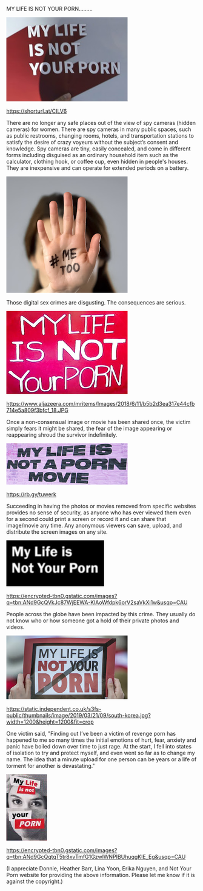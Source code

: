 MY LIFE IS NOT YOUR PORN.........


![MY LIFE IS NOT YOUR PORN](https://github.com/ywangnccu/ywang/blob/main/images/PORN/MyLifeIsNotYourPorn.jpg)

https://shorturl.at/CILV6

There are no longer any safe places out of the view of spy cameras (hidden cameras) for women. 
There are spy cameras in many public spaces, such as public restrooms, changing rooms, hotels, and transportation stations to satisfy the desire of crazy voyeurs without the subject’s consent and knowledge. 
Spy cameras are tiny, easily concealed, and come in different forms including disguised as an ordinary household item such as the calculator, clothing hook, or coffee cup, even hidden in people's houses. 
They are inexpensive and can operate for extended periods on a battery.


![MY LIFE IS NOT YOUR PORN](https://github.com/ywangnccu/ywang/blob/main/images/PORN/MyLifeIsNotYourPorn2.jpg)

Those digital sex crimes are disgusting. The consequences are serious.


![MY LIFE IS NOT YOUR PORN](https://github.com/ywangnccu/ywang/blob/main/images/PORN/MyLifeIsNotYourPorn1.jpg)

https://www.aljazeera.com/mritems/Images/2018/6/11/b5b2d3ea317e44cfb714e5a809f3bfcf_18.JPG

Once a non-consensual image or movie has been shared once, the victim simply fears it might be shared, the fear of the image appearing or reappearing shroud the survivor indefinitely. 


![MY LIFE IS NOT YOUR PORN](https://github.com/ywangnccu/ywang/blob/main/images/PORN/MyLifeIsNotYourPorn3.jpg)

https://rb.gy/tuwerk

Succeeding in having the photos or movies removed from specific websites provides no sense of security, 
as anyone who has ever viewed them even for a second could print a screen or record it and can share that image/movie any time. 
Any anonymous viewers can save, upload, and distribute the screen images on any site.


![MY LIFE IS NOT YOUR PORN](https://github.com/ywangnccu/ywang/blob/main/images/PORN/MyLifeIsNotYourPorn5.jpg)

https://encrypted-tbn0.gstatic.com/images?q=tbn:ANd9GcQVkJc87WjEEWA-KlAoWfdpk6orV2saVkXi1w&usqp=CAU

People across the globe have been impacted by this crime. They usually do not know who or how someone got a hold of their private photos and videos.


![MY LIFE IS NOT YOUR PORN](https://github.com/ywangnccu/ywang/blob/main/images/PORN/MyLifeIsNotYourPorn6.jpg)

https://static.independent.co.uk/s3fs-public/thumbnails/image/2019/03/21/09/south-korea.jpg?width=1200&height=1200&fit=crop

One victim said, "Finding out I’ve been a victim of revenge porn has happened to me so many times the initial emotions of hurt, fear, anxiety and panic have boiled down over time to just rage. 
At the start, I fell into states of isolation to try and protect myself, and even went so far as to change my name. 
The idea that a minute upload for one person can be years or a life of torment for another is devastating."


![MY LIFE IS NOT YOUR PORN](https://github.com/ywangnccu/ywang/blob/main/images/PORN/MyLifeIsNotYourPorn9.jpg)

https://encrypted-tbn0.gstatic.com/images?q=tbn:ANd9GcQqtqT5tr8xvTmfG1GzwlWNPIBUhuqgKIE_Eg&usqp=CAU


(I appreciate Donnie, Heather Barr, Lina Yoon, Erika Nguyen, and Not Your Porn website for providing the above information. Please let me know if it is against the copyright.)
